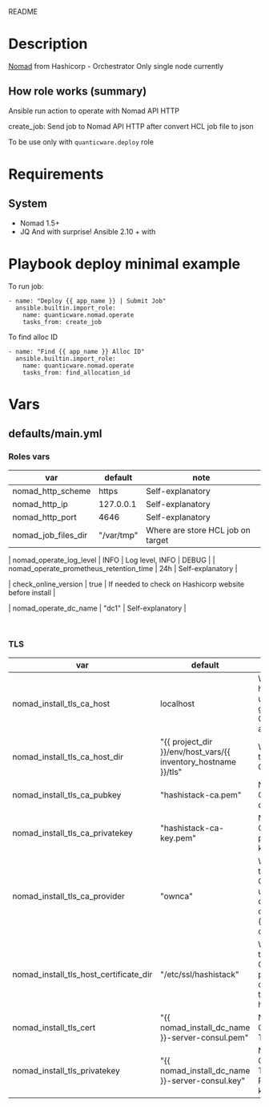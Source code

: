 README
# Description
[Nomad](https://nomadproject.io/) from Hashicorp - Orchestrator
Only single node currently


## How role works (summary)

Ansible run action to operate with Nomad API HTTP

create_job: Send job to Nomad API HTTP after convert HCL job file to json

To be use only with `quanticware.deploy` role

# Requirements

## System
* Nomad 1.5+
* JQ
And with surprise! Ansible 2.10 + with

# Playbook deploy minimal example

To run job:

```
- name: "Deploy {{ app_name }} | Submit Job"
  ansible.builtin.import_role:
    name: quanticware.nomad.operate
    tasks_from: create_job
```

To find alloc ID
```
- name: "Find {{ app_name }} Alloc ID"
  ansible.builtin.import_role:
    name: quanticware.nomad.operate
    tasks_from: find_allocation_id
```

# Vars

## defaults/main.yml

### Roles vars

| var | default | note |
| --- | --- | --- |
| nomad\_http\_scheme | https | Self-explanatory |
| nomad\_http\_ip | 127.0.0.1 | Self-explanatory |
| nomad\_http\_port | 4646 | Self-explanatory |
| nomad\_job\_files\_dir | "/var/tmp" | Where are store HCL job on target |

| nomad\_operate\_log\_level | INFO | Log level, INFO | DEBUG |
| nomad\_operate\_prometheus\_retention\_time | 24h | Self-explanatory |

| check\_online\_version |  true | If needed to check on Hashicorp website before install |

| nomad\_operate\_dc\_name |  "dc1" | Self-explanatory |

&nbsp;
### TLS
| var | default | note |
| --- | --- | --- |
| nomad\_install\_tls\_ca\_host | localhost | Which host will use to generate CA authority |
| nomad\_install\_tls\_ca\_host\_dir |  "\{\{ project\_dir \}\}/env/host\_vars/\{\{ inventory\_hostname \}\}/tls" | Where to put CA keys |
| nomad\_install\_tls\_ca\_pubkey |  "hashistack-ca.pem" | Name of CA cerficate |
| nomad\_install\_tls\_ca\_privatekey |  "hashistack-ca-key.pem" | Name of CA private key |
| nomad\_install\_tls\_ca\_provider |  "ownca" | Which type of CA will use to create cert (don't change) |
| nomad\_install\_tls\_host\_certificate\_dir |  "/etc/ssl/hashistack" | Where to put CA pubey on target host |
| nomad\_install\_tls\_cert |  "\{\{ nomad\_install\_dc\_name \}\}-server-consul.pem" | Name of Consul TLS Cert |
| nomad\_install\_tls\_privatekey |  "\{\{ nomad\_install\_dc\_name \}\}-server-consul.key" | Name of Consul TLS Private key |
